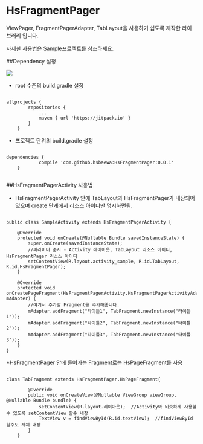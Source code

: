 # HsFragmentPager

ViewPager, FragmentPagerAdapter, TabLayout을 사용하기 쉽도록 제작한 라이브러리 입니다.

자세한 사용법은 Sample프로젝트를 참조하세요.


##Dependency 설정

[![](https://jitpack.io/v/hsbaewa/HsFragmentPager.svg)](https://jitpack.io/#hsbaewa/HsFragmentPager)

* root 수준의 build.gradle 설정
<pre><code>
allprojects {
		repositories {
			...
			maven { url 'https://jitpack.io' }
		}
	}
</code></pre>

* 프로젝트 단위의 build.gradle 설정
<pre><code>
dependencies {
	        compile 'com.github.hsbaewa:HsFragmentPager:0.0.1'
	}
	</code></pre>

##HsFragmentPagerActivity 사용법
* HsFragmentPagerActivity 안에 TabLayout과 HsFragmentPager가 내장되어 있으며 create 단계에서 리소스 아이디만 명시하면됨.

<pre><code>
public class SampleActivity extends HsFragmentPagerActivity {

    @Override
    protected void onCreate(@Nullable Bundle savedInstanceState) {
        super.onCreate(savedInstanceState);
        //파라미터 순서 - Activity 레이아웃, TabLayout 리소스 아이디, HsFragmentPager 리소스 아이디
        setContentView(R.layout.activity_sample, R.id.TabLayout, R.id.HsFragmentPager);
    }

    @Override
    protected void onCreatePageFragment(HsFragmentPagerActivity.HsFragmentPagerActivityAdapter mAdapter) {
        //여기서 추가할 Fragment를 추가해줍니다.
        mAdapter.addFragment("타이틀1", TabFragment.newInstance("타이틀1"));
        mAdapter.addFragment("타이틀2", TabFragment.newInstance("타이틀2"));
        mAdapter.addFragment("타이틀3", TabFragment.newInstance("타이틀3"));
    }
}
</code></pre>

*HsFragmentPager 안에 들어가는 Fragment로는 HsPageFragment를 사용
<pre><code>
class TabFragment extends HsFragmentPager.HsPageFragment{

        @Override
        public void onCreateView(@Nullable ViewGroup viewGroup, @Nullable Bundle bundle) {
            setContentView(R.layout.레이아웃);  //Activity와 비슷하게 사용할수 있도록 setContentView 함수 내장
            TextView v = findViewById(R.id.textView);  //findViewById 함수도 자체 내장
        }
    }
</code></pre>


